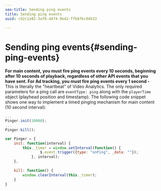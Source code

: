 ```yaml
---
seo-title: Sending ping events
title: Sending ping events
uuid: c92c1a92-3af6-4474-9e42-ffb8f6c94b33

---
```


# Sending ping events{#sending-ping-events}

**For main content, you must fire ping events every 10 seconds, beginning after 10 seconds of playback, regardless of other API events that you have sent. For Ad tracking, you must fire ping events every 1 second -** This is literally the "heartbeat" of Video Analytics. The only required parameters for a ping call are `eventType: ping` along with the `playerTime` object (playhead position and timestamp). The following code snippet shows one way to implement a timed pinging mechanism for main content (10 second interval): 

```js
... 
Pinger.init(10000); 
... 
Pinger.kill();

var Pinger = { 
    init: function(interval) { 
        this._timer = window.setInterval(function() { 
                $.event.trigger({type: "onPing", _data: ""}); 
            }, interval); 
    }, 
     
    kill: function() { 
        window.clearInterval(this._timer); 
    } 
}
```

